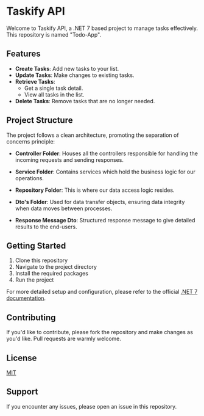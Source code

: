 # Taskify API

Welcome to Taskify API, a .NET 7 based project to manage tasks effectively. This repository is named "Todo-App".

## Features

- **Create Tasks**: Add new tasks to your list.
- **Update Tasks**: Make changes to existing tasks.
- **Retrieve Tasks**: 
  - Get a single task detail.
  - View all tasks in the list.
- **Delete Tasks**: Remove tasks that are no longer needed.

## Project Structure

The project follows a clean architecture, promoting the separation of concerns principle:

- **Controller Folder**: Houses all the controllers responsible for handling the incoming requests and sending responses.
  
- **Service Folder**: Contains services which hold the business logic for our operations.
  
- **Repository Folder**: This is where our data access logic resides.
  
- **Dto's Folder**: Used for data transfer objects, ensuring data integrity when data moves between processes.
  
- **Response Message Dto**: Structured response message to give detailed results to the end-users.

## Getting Started

1. Clone this repository
2. Navigate to the project directory
3. Install the required packages
4. Run the project


For more detailed setup and configuration, please refer to the official [.NET 7 documentation](https://github.com/dotnet/core/blob/main/release-notes/7.0/README.md).

## Contributing

If you'd like to contribute, please fork the repository and make changes as you'd like. Pull requests are warmly welcome.

## License

[MIT](https://choosealicense.com/licenses/mit/)

## Support

If you encounter any issues, please open an issue in this repository.




